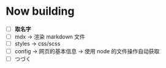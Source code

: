 # Now building

- [ ] **取名字**
- [ ] mdx -> 渲染 markdown 文件
- [ ] styles -> css/scss
- [ ] config -> 网页的基本信息 -> 使用 node 的文件操作自动获取
- [ ] つづく
